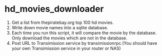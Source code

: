 # hd_movies_downloader
1. Get a list from thepiratebay.org top 100 hd movies.
2. Write down movie names into a sqlite database.
3. Each time you run this script, it will compare the movie by the database. Only download the movies which are not in the database.
4. Post URL to Transimission service by transimissionrpc.(You should have your own Transimission service in your router or NAS)
